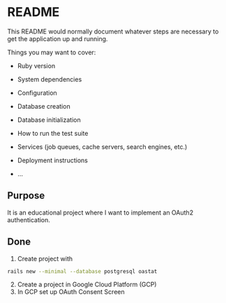 # README

This README would normally document whatever steps are necessary to get the
application up and running.

Things you may want to cover:

* Ruby version

* System dependencies

* Configuration

* Database creation

* Database initialization

* How to run the test suite

* Services (job queues, cache servers, search engines, etc.)

* Deployment instructions

* ...


## Purpose

It is an educational project where I want to implement an OAuth2 authentication.

## Done

1. Create project with
```bash
rails new --minimal --database postgresql oastat
```
2. Create a project in Google Cloud Platform (GCP)
3. In GCP set up OAuth Consent Screen
